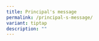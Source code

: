 ```yaml
---
title: Principal's message
permalink: /principal-s-message/
variant: tiptap
description: ""
---
```

<p></p>